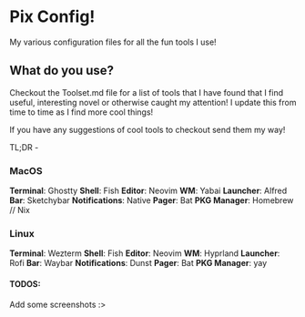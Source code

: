 # Pix Config!

My various configuration files for all the fun tools I use!

## What do you use?

Checkout the Toolset.md file for a list of tools that I have found that I find useful, interesting novel or otherwise caught my attention! I update this from time to time as I find more cool things!

If you have any suggestions of cool tools to checkout send them my way!

TL;DR - 

### MacOS

**Terminal**: Ghostty
**Shell**: Fish
**Editor**: Neovim
**WM**: Yabai
**Launcher**: Alfred
**Bar**: Sketchybar
**Notifications**: Native
**Pager**: Bat
**PKG Manager**: Homebrew // Nix

### Linux

**Terminal**: Wezterm
**Shell**: Fish
**Editor**: Neovim
**WM**: Hyprland
**Launcher**: Rofi
**Bar**: Waybar
**Notifications**: Dunst
**Pager**: Bat
**PKG Manager**: yay


#### TODOS:

Add some screenshots :>
